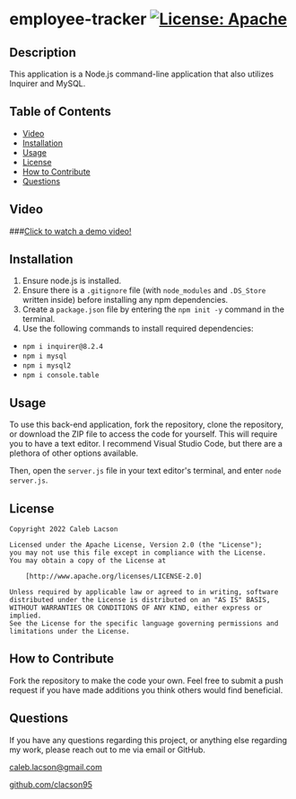 # employee-tracker [![License: Apache](https://img.shields.io/badge/License-Apache_2.0-blue.svg)](https://opensource.org/licenses/Apache-2.0)

## Description
This application is a Node.js command-line application that also utilizes Inquirer and MySQL.

## Table of Contents
* [Video](#Video)
* [Installation](#installation)
* [Usage](#usage)
* [License](#license)
* [How to Contribute](#how-to-contribute)
* [Questions](#questions)

## Video
###[Click to watch a demo video!]()

## Installation
1. Ensure node.js is installed. 
2. Ensure there is a `.gitignore` file (with `node_modules` and `.DS_Store` written inside) before installing any npm dependencies. 
3. Create a `package.json` file by entering the `npm init -y` command in the terminal. 
4. Use the following commands to install required dependencies:
* `npm i inquirer@8.2.4`
* `npm i mysql`
* `npm i mysql2`
* `npm i console.table`

## Usage

To use this back-end application, fork the repository, clone the repository, or download the ZIP file to access the code for yourself. This will require you to have a text editor. I recommend Visual Studio Code, but there are a plethora of other options available.

Then, open the `server.js` file in your text editor's terminal, and enter `node server.js`.

## License

    Copyright 2022 Caleb Lacson

    Licensed under the Apache License, Version 2.0 (the "License");
    you may not use this file except in compliance with the License.
    You may obtain a copy of the License at

        [http://www.apache.org/licenses/LICENSE-2.0]

    Unless required by applicable law or agreed to in writing, software
    distributed under the License is distributed on an "AS IS" BASIS,
    WITHOUT WARRANTIES OR CONDITIONS OF ANY KIND, either express or implied.
    See the License for the specific language governing permissions and
    limitations under the License.

## How to Contribute
Fork the repository to make the code your own. Feel free to submit a push request if you have made additions you think others would find beneficial.

## Questions
If you have any questions regarding this project, or anything else regarding my work, please reach out to me via email or GitHub.

[caleb.lacson@gmail.com](caleb.lacson@gmail.com)
  
[github.com/clacson95](github.com/clacson95)
